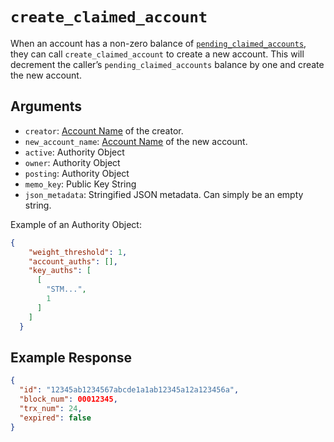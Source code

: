 # `create_claimed_account`

When an account has a non-zero balance of [`pending_claimed_accounts`](/platform/operations/properties/pending_claimed_accounts.md), they can call `create_claimed_account` to create a new account. This will decrement the caller’s `pending_claimed_accounts` balance by one and create the new account.

## Arguments

- `creator`: [Account Name](/platform/primitives/account-name.md) of the creator.
- `new_account_name`: [Account Name](/platform/primitives/account-name.md) of the new account.
- `active`: Authority Object
- `owner`: Authority Object
- `posting`: Authority Object
- `memo_key`: Public Key String
- `json_metadata`: Stringified JSON metadata. Can simply be an empty string.

Example of an Authority Object: 

```json
{
    "weight_threshold": 1,
    "account_auths": [],
    "key_auths": [
      [
        "STM...",
        1
      ]
    ]
  }
```

## Example Response

```json
{ 
  "id": "12345ab1234567abcde1a1ab12345a12a123456a",
  "block_num": 00012345,
  "trx_num": 24,
  "expired": false 
}
```
